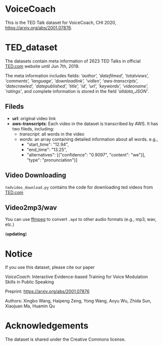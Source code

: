 # VoiceCoach
This is the TED Talk dataset for VoiceCoach, CHI 2020, https://arxiv.org/abs/2001.07876.


# TED_dataset

The datasets contain meta information of 2623 TED Talks in official [TED.com](https://www.ted.com/talks) website until Jun 7th, 2019. 

The meta information includes fields: _'author', 'datefilmed', 'totalviews', 'comments', 'language', 'downloadlink', 'vidlen', 'aws-transcripts', 'datecrawled', 'datepublished', 'title', 'id', 'url', 'keywords', 'videoname', 'ratings'_, and complete information is stored in the field _'alldata_JSON'_.

## Fileds
- **url**: original video link
- **aws-transcripts**: Each video in the dataset is transcribed by AWS. It has two fileds, including:
  - *transcript*: all words in the video
  - *words*: an array containing detailed information about all words. e.g.,
    - "start_time": "12.94", 
    - "end_time": "13.25", 
    - "alternatives": [{"confidence": "0.9097", "content": "we"}], "type": "pronunciation"}]

## Video Downloading
`tedvideo_download.py` contains the code for downloading ted videos from [TED.com](https://www.ted.com/talks)

## Video2mp3/wav
You can use [ffmpeg](https://ffmpeg.org/) to convert `.mp4` to other audio formats (e.g., mp3, wav, etc.)


(**updating**)

# Notice
If you use this dataset, please cite our paper

*VoiceCoach*: Interactive Evidence-based Training for Voice Modulation Skills in Public Speaking

Preprint: https://arxiv.org/abs/2001.07876

Authors: Xingbo Wang, Haipeng Zeng, Yong Wang, Aoyu Wu, Zhida Sun, Xiaojuan Ma, Huamin Qu


# Acknowledgements
The dataset is shared under the Creative Commons license.
